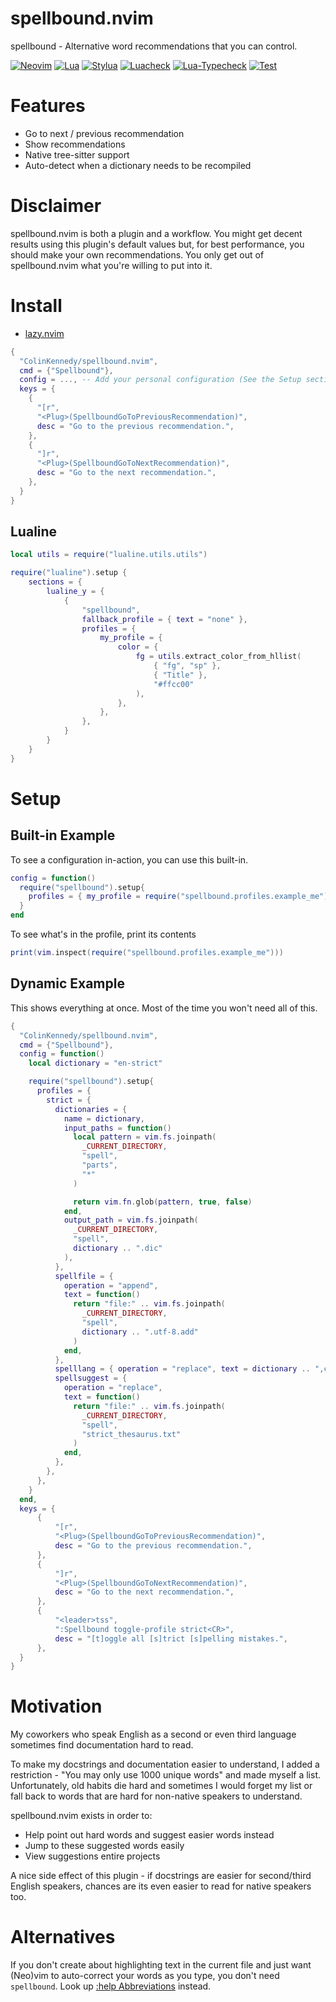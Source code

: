 # spellbound.nvim
spellbound - Alternative word recommendations that you can control.

[![Neovim](https://img.shields.io/badge/Neovim%200.10+-brightgreen?style=for-the-badge)](https://neovim.io)
[![Lua](https://img.shields.io/badge/Made%20with%20Lua-blueviolet.svg?style=for-the-badge&logo=lua)](https://www.lua.org)
[![Stylua](https://img.shields.io/github/actions/workflow/status/ColinKennedy/spellbound.nvim/stylua.yml?branch=main&style=for-the-badge)](https://github.com/ColinKennedy/spellbound.nvim/actions/workflows/stylua.yml)
[![Luacheck](https://img.shields.io/github/actions/workflow/status/ColinKennedy/spellbound.nvim/luacheck.yml?branch=main&style=for-the-badge)](https://github.com/ColinKennedy/spellbound.nvim/actions/workflows/luacheck.yml)
[![Lua-Typecheck](https://img.shields.io/github/actions/workflow/status/ColinKennedy/spellbound.nvim/lua-typecheck.yml?branch=main&style=for-the-badge)](https://github.com/ColinKennedy/spellbound.nvim/actions/workflows/lua-typecheck.yml)
[![Test](https://img.shields.io/github/actions/workflow/status/ColinKennedy/spellbound.nvim/test.yml?branch=main&style=for-the-badge)](https://github.com/ColinKennedy/spellbound.nvim/actions/workflows/test.yml)


# Features
- Go to next / previous recommendation
- Show recommendations
- Native tree-sitter support
- Auto-detect when a dictionary needs to be recompiled


# Disclaimer
spellbound.nvim is both a plugin and a workflow. You might get decent results
using this plugin's default values but, for best performance, you should make
your own recommendations. You only get out of spellbound.nvim what you're
willing to put into it.


# Install
- [lazy.nvim](https://github.com/folke/lazy.nvim)

```lua
{
  "ColinKennedy/spellbound.nvim",
  cmd = {"Spellbound"},
  config = ..., -- Add your personal configuration (See the Setup section)
  keys = {
    {
      "[r",
      "<Plug>(SpellboundGoToPreviousRecommendation)",
      desc = "Go to the previous recommendation.",
    },
    {
      "]r",
      "<Plug>(SpellboundGoToNextRecommendation)",
      desc = "Go to the next recommendation.",
    },
  }
}
```


## Lualine
```lua
local utils = require("lualine.utils.utils")

require("lualine").setup {
    sections = {
        lualine_y = {
            {
                "spellbound",
                fallback_profile = { text = "none" },
                profiles = {
                    my_profile = {
                        color = {
                            fg = utils.extract_color_from_hllist(
                                { "fg", "sp" },
                                { "Title" },
                                "#ffcc00"
                            ),
                        },
                    },
                },
            }
        }
    }
}
```


# Setup
## Built-in Example
To see a configuration in-action, you can use this built-in.

```lua
config = function()
  require("spellbound").setup{
    profiles = { my_profile = require("spellbound.profiles.example_me") }
  }
end
```

To see what's in the profile, print its contents

```lua
print(vim.inspect(require("spellbound.profiles.example_me")))
```

## Dynamic Example
This shows everything at once. Most of the time you won't need all of this.

```lua
{
  "ColinKennedy/spellbound.nvim",
  cmd = {"Spellbound"},
  config = function()
    local dictionary = "en-strict"

    require("spellbound").setup{
      profiles = {
        strict = {
          dictionaries = {
            name = dictionary,
            input_paths = function()
              local pattern = vim.fs.joinpath(
                _CURRENT_DIRECTORY,
                "spell",
                "parts",
                "*"
              )

              return vim.fn.glob(pattern, true, false)
            end,
            output_path = vim.fs.joinpath(
              _CURRENT_DIRECTORY,
              "spell",
              dictionary .. ".dic"
            ),
          },
          spellfile = {
            operation = "append",
            text = function()
              return "file:" .. vim.fs.joinpath(
                _CURRENT_DIRECTORY,
                "spell",
                dictionary .. ".utf-8.add"
              )
            end,
          },
          spelllang = { operation = "replace", text = dictionary .. ",cjk" },
          spellsuggest = {
            operation = "replace",
            text = function()
              return "file:" .. vim.fs.joinpath(
                _CURRENT_DIRECTORY,
                "spell",
                "strict_thesaurus.txt"
              )
            end,
          },
        },
      },
    }
  end,
  keys = {
      {
          "[r",
          "<Plug>(SpellboundGoToPreviousRecommendation)",
          desc = "Go to the previous recommendation.",
      },
      {
          "]r",
          "<Plug>(SpellboundGoToNextRecommendation)",
          desc = "Go to the next recommendation.",
      },
      {
          "<leader>tss",
          ":Spellbound toggle-profile strict<CR>",
          desc = "[t]oggle all [s]trict [s]pelling mistakes.",
      },
  }
}
```


# Motivation
My coworkers who speak English as a second or even third language sometimes
find documentation hard to read.

To make my docstrings and documentation easier to understand, I added
a restriction - "You may only use 1000 unique words" and made myself a list.
Unfortunately, old habits die hard and sometimes I would forget my list or
fall back to words that are hard for non-native speakers to understand.

spellbound.nvim exists in order to:

- Help point out hard words and suggest easier words instead
- Jump to these suggested words easily
- View suggestions entire projects

A nice side effect of this plugin - if docstrings are easier for second/third
English speakers, chances are its even easier to read for native speakers too.


# Alternatives
If you don't create about highlighting text in the current file and just want
(Neo)vim to auto-correct your words as you type, you don't need `spellbound`.
Look up [:help Abbreviations](https://neovim.io/doc/user/usr_24.html#24.7)
instead.
